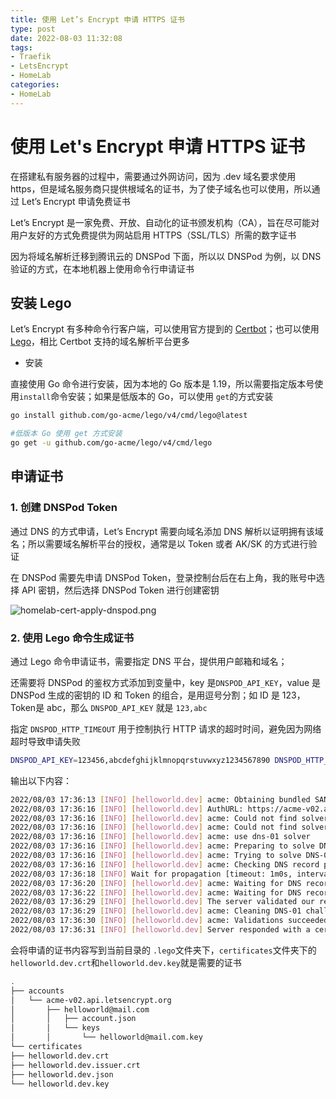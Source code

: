 ```yaml
---
title: 使用 Let’s Encrypt 申请 HTTPS 证书
type: post
date: 2022-08-03 11:32:08
tags:
- Traefik
- LetsEncrypt
- HomeLab
categories:
- HomeLab
---
```


# 使用 Let's Encrypt 申请 HTTPS 证书

在搭建私有服务器的过程中，需要通过外网访问，因为 .dev 域名要求使用 https，但是域名服务商只提供根域名的证书，为了使子域名也可以使用，所以通过 Let’s Encrypt 申请免费证书

Let’s Encrypt 是一家免费、开放、自动化的证书颁发机构（CA），旨在尽可能对用户友好的方式免费提供为网站启用 HTTPS（SSL/TLS）所需的数字证书

因为将域名解析迁移到腾讯云的 DNSPod 下面，所以以 DNSPod 为例，以 DNS 验证的方式，在本地机器上使用命令行申请证书

## 安装 Lego

Let’s Encrypt 有多种命令行客户端，可以使用官方提到的 [Certbot](https://certbot.eff.org/)；也可以使用 [Lego](https://go-acme.github.io/lego/)，相比 Certbot 支持的域名解析平台更多

- 安装

直接使用 Go 命令进行安装，因为本地的 Go 版本是 1.19，所以需要指定版本号使用`install`命令安装；如果是低版本的 Go，可以使用 `get`的方式安装

```bash
go install github.com/go-acme/lego/v4/cmd/lego@latest

#低版本 Go 使用 get 方式安装
go get -u github.com/go-acme/lego/v4/cmd/lego
```

## 申请证书

### 1. 创建 DNSPod Token

通过 DNS 的方式申请，Let’s Encrypt 需要向域名添加 DNS 解析以证明拥有该域名；所以需要域名解析平台的授权，通常是以 Token 或者 AK/SK 的方式进行验证

在 DNSPod 需要先申请 DNSPod Token，登录控制台后在右上角，我的账号中选择 API 密钥，然后选择 DNSPod Token 进行创建密钥

![homelab-cert-apply-dnspod.png](https://img.hellowood.dev/picture/homelab-cert-apply-dnspod.png)


### 2. 使用 Lego 命令生成证书

通过 Lego 命令申请证书，需要指定 DNS 平台，提供用户邮箱和域名；

还需要将 DNSPod 的鉴权方式添加到变量中，key 是`DNSPOD_API_KEY`，value 是 DNSPod 生成的密钥的 ID 和 Token 的组合，是用逗号分割；如 ID 是 123，Token是 abc，那么 `DNSPOD_API_KEY` 就是 `123,abc`

指定 `DNSPOD_HTTP_TIMEOUT` 用于控制执行 HTTP 请求的超时时间，避免因为网络超时导致申请失败

```bash
DNSPOD_API_KEY=123456,abcdefghijklmnopqrstuvwxyz1234567890 DNSPOD_HTTP_TIMEOUT="300" \ lego --email helloworld@mail.com --dns dnspod --domains helloworld.dev run
```

输出以下内容：

```bash
2022/08/03 17:36:13 [INFO] [helloworld.dev] acme: Obtaining bundled SAN certificate
2022/08/03 17:36:16 [INFO] [helloworld.dev] AuthURL: https://acme-v02.api.letsencrypt.org/acme/authz-v3/123456
2022/08/03 17:36:16 [INFO] [helloworld.dev] acme: Could not find solver for: tls-alpn-01
2022/08/03 17:36:16 [INFO] [helloworld.dev] acme: Could not find solver for: http-01
2022/08/03 17:36:16 [INFO] [helloworld.dev] acme: use dns-01 solver
2022/08/03 17:36:16 [INFO] [helloworld.dev] acme: Preparing to solve DNS-01
2022/08/03 17:36:16 [INFO] [helloworld.dev] acme: Trying to solve DNS-01
2022/08/03 17:36:16 [INFO] [helloworld.dev] acme: Checking DNS record propagation using [192.168.1.1:53 172.1.1.1:53]
2022/08/03 17:36:18 [INFO] Wait for propagation [timeout: 1m0s, interval: 2s]
2022/08/03 17:36:20 [INFO] [helloworld.dev] acme: Waiting for DNS record propagation.
2022/08/03 17:36:22 [INFO] [helloworld.dev] acme: Waiting for DNS record propagation.
2022/08/03 17:36:29 [INFO] [helloworld.dev] The server validated our request
2022/08/03 17:36:29 [INFO] [helloworld.dev] acme: Cleaning DNS-01 challenge
2022/08/03 17:36:30 [INFO] [helloworld.dev] acme: Validations succeeded; requesting certificates
2022/08/03 17:36:31 [INFO] [helloworld.dev] Server responded with a certificate.
```

会将申请的证书内容写到当前目录的 `.lego`文件夹下，`certificates`文件夹下的 `helloworld.dev.crt`和`helloworld.dev.key`就是需要的证书

```bash
.
├── accounts
│   └── acme-v02.api.letsencrypt.org
│       ├── helloworld@mail.com
│       │   ├── account.json
│       │   └── keys
│       │       └── helloworld@mail.com.key
└── certificates
├── helloworld.dev.crt
├── helloworld.dev.issuer.crt
├── helloworld.dev.json
└── helloworld.dev.key
```